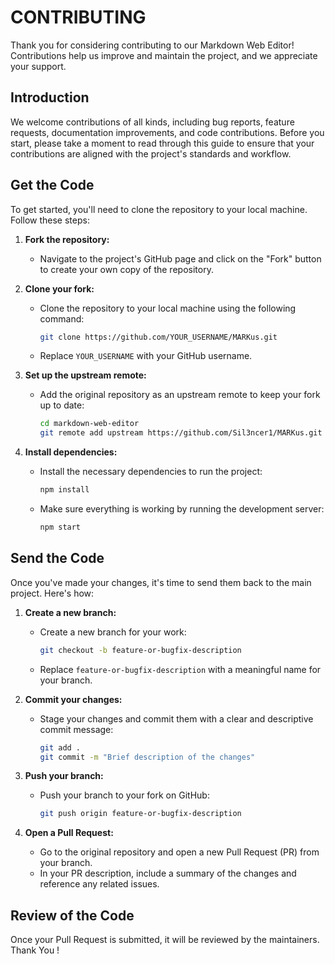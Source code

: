 # CONTRIBUTING

Thank you for considering contributing to our Markdown Web Editor! Contributions help us improve and maintain the project, and we appreciate your support.

## Introduction

We welcome contributions of all kinds, including bug reports, feature requests, documentation improvements, and code contributions. Before you start, please take a moment to read through this guide to ensure that your contributions are aligned with the project's standards and workflow.

## Get the Code

To get started, you'll need to clone the repository to your local machine. Follow these steps:

1. **Fork the repository:**
   - Navigate to the project's GitHub page and click on the "Fork" button to create your own copy of the repository.

2. **Clone your fork:**
   - Clone the repository to your local machine using the following command:
     ```bash
     git clone https://github.com/YOUR_USERNAME/MARKus.git
     ```
   - Replace `YOUR_USERNAME` with your GitHub username.

3. **Set up the upstream remote:**
   - Add the original repository as an upstream remote to keep your fork up to date:
     ```bash
     cd markdown-web-editor
     git remote add upstream https://github.com/Sil3ncer1/MARKus.git
     ```

4. **Install dependencies:**
   - Install the necessary dependencies to run the project:
     ```bash
     npm install
     ```
   - Make sure everything is working by running the development server:
     ```bash
     npm start
     ```

## Send the Code

Once you've made your changes, it's time to send them back to the main project. Here's how:

1. **Create a new branch:**
   - Create a new branch for your work:
     ```bash
     git checkout -b feature-or-bugfix-description
     ```
   - Replace `feature-or-bugfix-description` with a meaningful name for your branch.

2. **Commit your changes:**
   - Stage your changes and commit them with a clear and descriptive commit message:
     ```bash
     git add .
     git commit -m "Brief description of the changes"
     ```

3. **Push your branch:**
   - Push your branch to your fork on GitHub:
     ```bash
     git push origin feature-or-bugfix-description
     ```

4. **Open a Pull Request:**
   - Go to the original repository and open a new Pull Request (PR) from your branch.
   - In your PR description, include a summary of the changes and reference any related issues.

## Review of the Code

Once your Pull Request is submitted, it will be reviewed by the maintainers.
Thank You ! 
